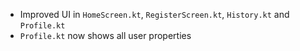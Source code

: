 - Improved UI in `HomeScreen.kt`, `RegisterScreen.kt`, `History.kt` and `Profile.kt`
- `Profile.kt` now shows all user properties
